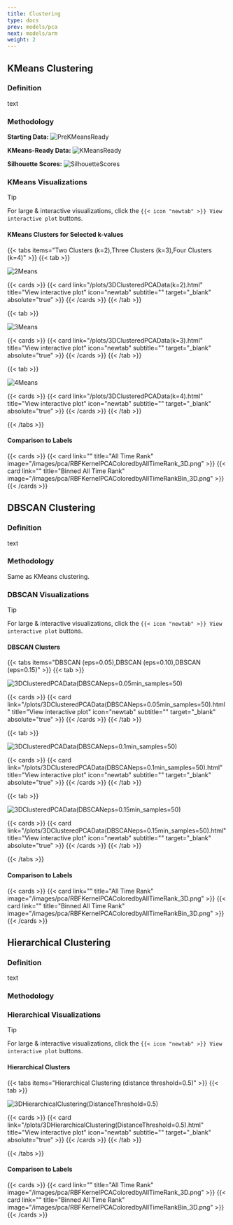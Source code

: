 ```yaml
---
title: Clustering
type: docs
prev: models/pca
next: models/arm
weight: 2
---
```


## KMeans Clustering

### Definition

text

### Methodology

**Starting Data:**
![PreKMeansReady](/images/kmeans/PreKMeansReady.png)

**KMeans-Ready Data:**
![KMeansReady](/images/kmeans/KMeansReady.png)

**Silhouette Scores:**
![SilhouetteScores](/images/kmeans/SilhouetteScores.png)

### KMeans Visualizations

>[!TIP]
>For large & interactive visualizations, click the `{{< icon "newtab" >}} View interactive plot` buttons.

#### KMeans Clusters for Selected k-values

{{< tabs items="Two Clusters (k=2),Three Clusters (k=3),Four Clusters (k=4)" >}}
  {{< tab >}}

  ![2Means](/images/kmeans/2Means.png)

  {{< cards >}}
    {{< card link="/plots/3DClusteredPCAData(k=2).html" title="View interactive plot" icon="newtab" subtitle="" target="_blank" absolute="true" >}}
  {{< /cards >}}
  {{< /tab >}}

  {{< tab >}}

  ![3Means](/images/kmeans/3Means.png)

  {{< cards >}}
    {{< card link="/plots/3DClusteredPCAData(k=3).html" title="View interactive plot" icon="newtab" subtitle="" target="_blank" absolute="true" >}}
  {{< /cards >}}
  {{< /tab >}}

  {{< tab >}}

  ![4Means](/images/kmeans/4Means.png)

  {{< cards >}}
    {{< card link="/plots/3DClusteredPCAData(k=4).html" title="View interactive plot" icon="newtab" subtitle="" target="_blank" absolute="true" >}}
  {{< /cards >}}
  {{< /tab >}}
  
{{< /tabs >}}

#### Comparison to Labels

{{< cards >}}
  {{< card link="" title="All Time Rank" image="/images/pca/RBFKernelPCAColoredbyAllTimeRank_3D.png" >}}
  {{< card link="" title="Binned All Time Rank" image="/images/pca/RBFKernelPCAColoredbyAllTimeRankBin_3D.png" >}}
{{< /cards >}}

## DBSCAN Clustering

### Definition

text

### Methodology

Same as KMeans clustering.

### DBSCAN Visualizations

>[!TIP]
>For large & interactive visualizations, click the `{{< icon "newtab" >}} View interactive plot` buttons.

#### DBSCAN Clusters

{{< tabs items="DBSCAN (eps=0.05),DBSCAN (eps=0.10),DBSCAN (eps=0.15)" >}}
  {{< tab >}}

  ![3DClusteredPCAData(DBSCANeps=0.05min_samples=50)](/images/dbscan/3DClusteredPCAData(DBSCANeps=0.05min_samples=50).png)

  {{< cards >}}
    {{< card link="/plots/3DClusteredPCAData(DBSCANeps=0.05min_samples=50).html" title="View interactive plot" icon="newtab" subtitle="" target="_blank" absolute="true" >}}
  {{< /cards >}}
  {{< /tab >}}

  {{< tab >}}

  ![3DClusteredPCAData(DBSCANeps=0.1min_samples=50)](/images/dbscan/3DClusteredPCAData(DBSCANeps=0.1min_samples=50).png)

  {{< cards >}}
    {{< card link="/plots/3DClusteredPCAData(DBSCANeps=0.1min_samples=50).html" title="View interactive plot" icon="newtab" subtitle="" target="_blank" absolute="true" >}}
  {{< /cards >}}
  {{< /tab >}}

  {{< tab >}}

  ![3DClusteredPCAData(DBSCANeps=0.15min_samples=50)](/images/dbscan/3DClusteredPCAData(DBSCANeps=0.15min_samples=50).png)

  {{< cards >}}
    {{< card link="/plots/3DClusteredPCAData(DBSCANeps=0.15min_samples=50).html" title="View interactive plot" icon="newtab" subtitle="" target="_blank" absolute="true" >}}
  {{< /cards >}}
  {{< /tab >}}
  
{{< /tabs >}}

#### Comparison to Labels

{{< cards >}}
  {{< card link="" title="All Time Rank" image="/images/pca/RBFKernelPCAColoredbyAllTimeRank_3D.png" >}}
  {{< card link="" title="Binned All Time Rank" image="/images/pca/RBFKernelPCAColoredbyAllTimeRankBin_3D.png" >}}
{{< /cards >}}

## Hierarchical Clustering

### Definition

text

### Methodology



### Hierarchical Visualizations

>[!TIP]
>For large & interactive visualizations, click the `{{< icon "newtab" >}} View interactive plot` buttons.

#### Hierarchical Clusters

{{< tabs items="Hierarchical Clustering (distance threshold=0.5)" >}}
  {{< tab >}}

  ![3DHierarchicalClustering(DistanceThreshold=0.5)](/images/hierarchical/3DHierarchicalClustering(DistanceThreshold=0.5).png)

  {{< cards >}}
    {{< card link="/plots/3DHierarchicalClustering(DistanceThreshold=0.5).html" title="View interactive plot" icon="newtab" subtitle="" target="_blank" absolute="true" >}}
  {{< /cards >}}
  {{< /tab >}}
  
{{< /tabs >}}

#### Comparison to Labels

{{< cards >}}
  {{< card link="" title="All Time Rank" image="/images/pca/RBFKernelPCAColoredbyAllTimeRank_3D.png" >}}
  {{< card link="" title="Binned All Time Rank" image="/images/pca/RBFKernelPCAColoredbyAllTimeRankBin_3D.png" >}}
{{< /cards >}}